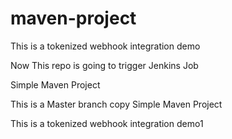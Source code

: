 # maven-project

This is a tokenized webhook integration demo

Now This repo is going to trigger Jenkins Job

Simple Maven Project

This is a Master branch copy
Simple Maven Project

This is a tokenized webhook integration demo1
